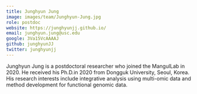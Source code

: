 ```yaml
---
title: Junghyun Jung
image: images/team/Junghyun-Jung.jpg
role: postdoc
website: https://junghyunjj.github.io/
email: junghyun.jung@usc.edu
google: 3Va15VcAAAAJ
github: junghyunJJ
twitter: junghyunjj
---
```


Junghyun Jung is a postdoctoral researcher who joined the MangulLab in 2020. He received his Ph.D.in 2020 from Dongguk University, Seoul, Korea. His research interests include integrative analysis using multi-omic data and method development for functional genomic data.	
